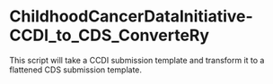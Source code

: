 # ChildhoodCancerDataInitiative-CCDI_to_CDS_ConverteRy
This script will take a CCDI submission template and transform it to a flattened CDS submission template. 
